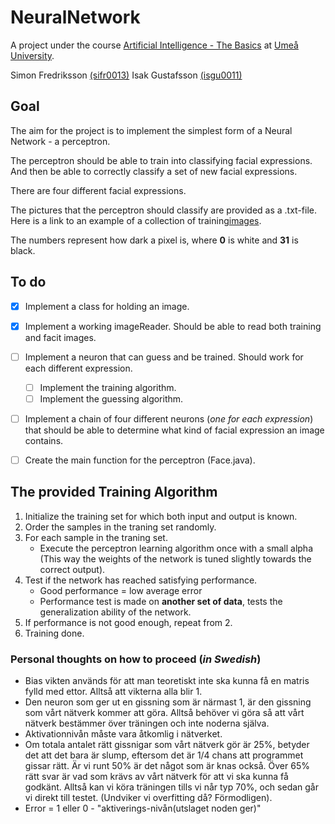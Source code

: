 # NeuralNetwork

A project under the course [Artificial Intelligence - The Basics](https://www.umu.se/utbildning/kurser/artificiell-intelligens---grunderna/) at [Umeå University](http://www.umu.se/).

Simon Fredriksson [(sifr0013)](sifr0013@student.umu.se "Email")
Isak Gustafsson [(isgu0011)](isgu0011@student.umu.se "Email")

## Goal
The aim for the project is to implement the simplest form of a Neural Network - a perceptron.

The perceptron should be able to train into classifying facial expressions. And then be able to correctly classify a set of new facial expressions.

There are four different facial expressions.

The pictures that the perceptron should classify are provided as a 
.txt-file. Here is a link to an example of a collection of training[images](https://www8.cs.umu.se/kurser/5DV121/HT17/assignment2/training.txt "Collection of training images").

The numbers represent how dark a pixel is, where **0** is white and **31** is black.
 


## To do

- [x] Implement a class for holding an image.
- [x] Implement a working imageReader. Should be able to read both training and facit images.
- [ ] Implement a neuron that can guess and be trained. Should work for each different expression.
    - [ ] Implement the training algorithm.
    - [ ] Implement the guessing algorithm.
- [ ] Implement a chain of four different neurons (*one for each expression*) that should be able to determine what kind of
facial expression an image contains.
- [ ] Create the main function for the perceptron (Face.java).


## The provided Training Algorithm

1. Initialize the training set for which both input and output is known.
2. Order the samples in the traning set randomly.
3. For each sample in the traning set.
    - Execute the perceptron learning algorithm once with a small alpha (This way the weights of the network is tuned
    slightly towards the correct output).
4. Test if the network has reached satisfying performance.
    - Good performance = low average error
    - Performance test is made on **another set of data**, tests the generalization ability of the network.
5. If performance is not good enough, repeat from 2.
6. Training done.

### Personal thoughts on how to proceed (*in Swedish*)

- Bias vikten används för att man teoretiskt inte ska kunna få en matris fylld med ettor. Alltså att vikterna alla blir 1.
- Den neuron som ger ut en gissning som är närmast 1, är den gissning som vårt nätverk kommer att göra.
Alltså behöver vi göra så att vårt nätverk bestämmer över träningen och inte noderna själva.
- Aktivationnivån måste vara åtkomlig i nätverket.
- Om totala antalet rätt gissnigar som vårt nätverk gör är 25%, betyder det att det bara är slump, eftersom det är 1/4 chans att programmet
gissar rätt. Är vi runt 50% är det något som är knas också. Över 65% rätt svar är vad som krävs av vårt nätverk för att vi ska kunna få godkänt.
Alltså kan vi köra träningen tills vi når typ 70%, och sedan går vi direkt till testet. (Undviker vi overfitting då? Förmodligen).
- Error = 1 eller 0 - "aktiverings-nivån(utslaget noden ger)"
